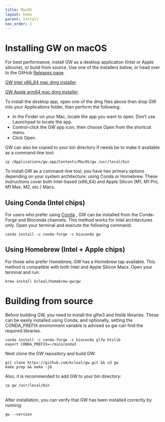 ```yaml
---
title: MacOS
layout: home
parent: Install
nav_order: 1
---
```


# Installing GW on macOS

For best performance, install GW as a desktop application (Intel or Apple silicone), or build from source. Use one of the
installers below, or head over to the GitHub [Releases page](https://github.com/kcleal/gw/releases).


[GW Intel x86_64 mac dmg installer](https://github.com/kcleal/gw/releases/download/v1.2.4/gw_macos_intel.dmg)

[GW Apple arm64 mac dmg installer](https://github.com/kcleal/gw/releases/download/v1.2.4/gw_macos_m1.dmg)


To install the desktop app, open one of the dmg files above then drop GW into your Applications folder, then perform the
following:

- In the Finder on your Mac, locate the app you want to open.
Don’t use Launchpad to locate the app.
- Control-click the GW app icon, then choose Open from the shortcut menu.
- Click Open.


GW can also be copied to your bin directory if needs be to make it available as a command-line tool:
```shell
cp /Applications/gw.app/Contents/MacOS/gw /usr/local/bin
```

To install GW as a command-line tool, you have two primary options depending on your system 
architecture: using Conda or Homebrew. 
These instructions cover both Intel-based (x86_64) and Apple Silicon 
(M1, M1 Pro, M1 Max, M2, etc.) Macs.

## Using Conda (Intel chips)

For users who prefer using [Conda](https://docs.conda.io/projects/miniconda/en/latest/miniconda-other-installer-links.html)
, GW can be installed from the Conda-Forge 
and Bioconda channels. This method works for Intel architectures only.
Open your terminal and execute the following command:

```shell
conda install -c conda-forge -c bioconda gw
```

## Using Homebrew (Intel + Apple chips)

For those who prefer Homebrew, GW has a Homebrew tap available. 
This method is compatible with both Intel and Apple Silicon Macs. 
Open your terminal and run:

```shell
brew install kcleal/homebrew-gw/gw
```


# Building from source

Before building GW, you need to install the glfw3 and htslib libraries.
These can be easily installed using Conda, and optionally,
setting the CONDA_PREFIX environment variable is advised 
so gw can find the required libraries.

```shell
conda install -c conda-forge -c bioconda glfw htslib
export CONDA_PREFIX=~/miniconda3
```

Next clone the GW repository and build GW:

```shell
git clone https://github.com/kcleal/gw.git && cd gw
make prep && make -j8
```

Also, it is recommended to add GW to your bin directory:

```shell
cp gw /usr/local/bin
```

<br>
After installation, you can verify that GW has been installed correctly by running:

```shell
gw --version
```
